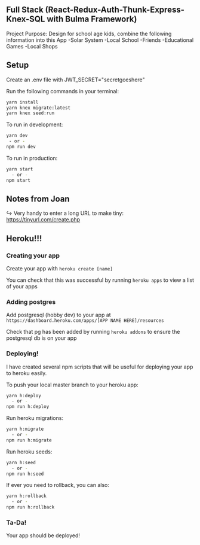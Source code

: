 ## Full Stack (React-Redux-Auth-Thunk-Express-Knex-SQL with Bulma Framework)
Project Purpose:
Design for school age kids, combine the following information into this App 
-Solar System
-Local School
-Friends 
-Educational Games
-Local Shops

## Setup

Create an .env file with JWT_SECRET="secretgoeshere"

Run the following commands in your terminal:

```sh
yarn install
yarn knex migrate:latest
yarn knex seed:run
```

To run in development:
```sh
yarn dev
 - or -
npm run dev

```

To run in production:
```sh
yarn start
  - or -
npm start
```
         
## Notes from Joan    
:arrow_right_hook: Very handy to enter a long URL to make tiny: https://tinyurl.com/create.php

    
## Heroku!!!

### Creating your app

Create your app with `heroku create [name]`

You can check that this was successful by running `heroku apps` to view a list of your apps


### Adding postgres

Add postgresql (hobby dev) to your app at `https://dashboard.heroku.com/apps/[APP NAME HERE]/resources`

Check that pg has been added by running `heroku addons` to ensure the postgresql db is on your app


### Deploying!

I have created several npm scripts that will be useful for deploying your app to heroku easily.

To push your local master branch to your heroku app:
```sh
yarn h:deploy
  - or -
npm run h:deploy
```

Run heroku migrations:
```sh
yarn h:migrate
  - or -
npm run h:migrate
```

Run heroku seeds:
```sh
yarn h:seed
  - or -
npm run h:seed
```

If ever you need to rollback, you can also:
```sh
yarn h:rollback
  - or -
npm run h:rollback
```


### Ta-Da!
Your app should be deployed!
